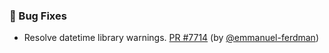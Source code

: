 ### 🐛 Bug Fixes

- Resolve datetime library warnings.  [PR #7714](https://github.com/datalad/datalad/pull/7714) (by [@emmanuel-ferdman](https://github.com/emmanuel-ferdman))
